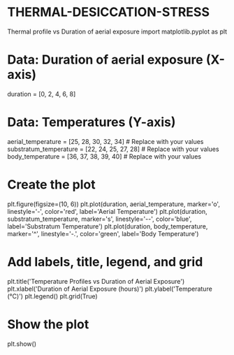# THERMAL-DESICCATION-STRESS
Thermal profile vs Duration of aerial exposure
import matplotlib.pyplot as plt

# Data: Duration of aerial exposure (X-axis)
duration = [0, 2, 4, 6, 8]

# Data: Temperatures (Y-axis)
aerial_temperature = [25, 28, 30, 32, 34]  # Replace with your values
substratum_temperature = [22, 24, 25, 27, 28]  # Replace with your values
body_temperature = [36, 37, 38, 39, 40]  # Replace with your values

# Create the plot
plt.figure(figsize=(10, 6))
plt.plot(duration, aerial_temperature, marker='o', linestyle='-', color='red', label='Aerial Temperature')
plt.plot(duration, substratum_temperature, marker='s', linestyle='--', color='blue', label='Substratum Temperature')
plt.plot(duration, body_temperature, marker='^', linestyle='-.', color='green', label='Body Temperature')

# Add labels, title, legend, and grid
plt.title('Temperature Profiles vs Duration of Aerial Exposure')
plt.xlabel('Duration of Aerial Exposure (hours)')
plt.ylabel('Temperature (°C)')
plt.legend()
plt.grid(True)

# Show the plot
plt.show()
